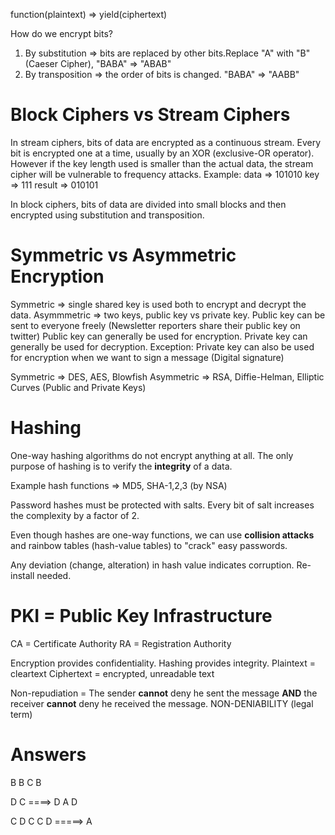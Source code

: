 function(plaintext) => yield(ciphertext)

How do we encrypt bits?
1. By substitution => bits are replaced by other bits.Replace "A" with "B" (Caeser Cipher), "BABA" => "ABAB"
2. By transposition => the order of bits is changed. "BABA" => "AABB"

# Block Ciphers vs Stream Ciphers
In stream ciphers, bits of data are encrypted as a continuous stream.  Every bit is encrypted one at a time, usually by an XOR (exclusive-OR operator).
However if the key length used is smaller than the actual data, the stream cipher will be vulnerable to frequency attacks.
Example: data => 101010
key => 111
result => 010101

In block ciphers, bits of data are divided into small blocks and then encrypted using substitution and transposition.

# Symmetric vs Asymmetric Encryption
Symmetric => single shared key is used both to encrypt and decrypt the data.
Asymmmetric => two keys, public key vs private key.
Public key can be sent to everyone freely (Newsletter reporters share their public key on twitter)
Public key can generally be used for encryption.
Private key can generally be used for decryption.
Exception: Private key can also be used for encryption when we want to sign a message (Digital signature)

Symmetric => DES, AES, Blowfish
Asymmetric => RSA, Diffie-Helman, Elliptic Curves (Public and Private Keys)

# Hashing
One-way hashing algorithms do not encrypt anything at all.
The only purpose of hashing is to verify the **integrity** of a data.

Example hash functions => MD5, SHA-1,2,3 (by NSA)

Password hashes must be protected with salts. Every bit of salt increases the complexity by a factor of 2.

Even though hashes are one-way functions, we can use **collision attacks** and rainbow tables (hash-value tables) to "crack" easy passwords.

Any deviation (change, alteration) in hash value indicates corruption. Re-install needed.

# PKI = Public Key Infrastructure
CA = Certificate Authority
RA = Registration Authority

Encryption provides confidentiality.
Hashing provides integrity.
Plaintext = cleartext
Ciphertext = encrypted, unreadable text

Non-repudiation = The sender **cannot** deny he sent the message **AND** the receiver **cannot** deny he received the message. NON-DENIABILITY (legal term)

# Answers
B
B
C
B

D
C ====> D
A
D

C
D
C
C
D =====> A
